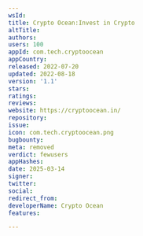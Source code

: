 ```yaml
---
wsId: 
title: Crypto Ocean:Invest in Crypto
altTitle: 
authors: 
users: 100
appId: com.tech.cryptoocean
appCountry: 
released: 2022-07-20
updated: 2022-08-18
version: '1.1'
stars: 
ratings: 
reviews: 
website: https://cryptoocean.in/
repository: 
issue: 
icon: com.tech.cryptoocean.png
bugbounty: 
meta: removed
verdict: fewusers
appHashes: 
date: 2025-03-14
signer: 
twitter: 
social: 
redirect_from: 
developerName: Crypto Ocean
features: 

---
```



